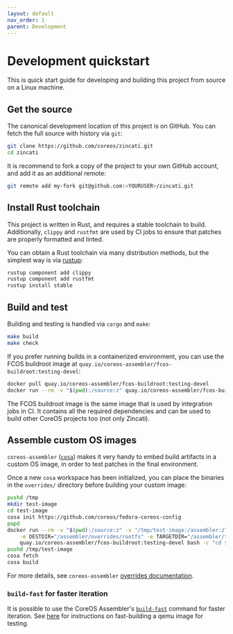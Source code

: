 ```yaml
---
layout: default
nav_order: 1
parent: Development
---
```


# Development quickstart

This is quick start guide for developing and building this project from source on a Linux machine.

## Get the source

The canonical development location of this project is on GitHub. You can fetch the full source with history via `git`:

```sh
git clone https://github.com/coreos/zincati.git
cd zincati
```

It is recommend to fork a copy of the project to your own GitHub account, and add it as an additional remote:

```sh
git remote add my-fork git@github.com:<YOURUSER>/zincati.git
```

## Install Rust toolchain

This project is written in Rust, and requires a stable toolchain to build. Additionally, `clippy` and `rustfmt` are used by CI jobs to ensure that patches are properly formatted and linted.

You can obtain a Rust toolchain via many distribution methods, but the simplest way is via [rustup](https://rustup.rs/):

```sh
rustup component add clippy
rustup component add rustfmt
rustup install stable
```

## Build and test

Building and testing is handled via `cargo` and `make`:

```sh
make build
make check
```

If you prefer running builds in a containerized environment, you can use the FCOS buildroot image at `quay.io/coreos-assembler/fcos-buildroot:testing-devel`:

```sh
docker pull quay.io/coreos-assembler/fcos-buildroot:testing-devel
docker run --rm -v "$(pwd):/source:z" quay.io/coreos-assembler/fcos-buildroot:testing-devel bash -c "cd source; make"
```

The FCOS buildroot image is the same image that is used by integration jobs in CI.
It contains all the required dependencies and can be used to build other CoreOS projects too (not only Zincati).

## Assemble custom OS images

`coreos-assembler` ([`cosa`](https://github.com/coreos/coreos-assembler)) makes it very handy to embed build artifacts in a custom OS image, in order to test patches in the final environment.

Once a new `cosa` workspace has been initialized, you can place the binaries in the `overrides/` directory before building your custom image:

```sh
pushd /tmp
mkdir test-image
cd test-image
cosa init https://github.com/coreos/fedora-coreos-config
popd
docker run --rm -v "$(pwd):/source:z" -v "/tmp/test-image:/assembler:z" \
    -e DESTDIR="/assembler/overrides/rootfs" -e TARGETDIR="/assembler/tmp/zincati/target" \
    quay.io/coreos-assembler/fcos-buildroot:testing-devel bash -c "cd source; make install"
pushd /tmp/test-image
cosa fetch
cosa build
```

For more details, see `coreos-assembler` [overrides documentation](https://coreos.github.io/coreos-assembler/working/#using-overrides).

### `build-fast` for faster iteration

It is possible to use the CoreOS Assembler's [`build-fast`][build-fast-cmd] command for faster iteration.
See [here][build-fast-instructions] for instructions on fast-building a qemu image for testing.

[build-fast-cmd]: https://github.com/coreos/coreos-assembler/blob/main/src/cmd-build-fast
[build-fast-instructions]: https://github.com/coreos/coreos-assembler/blob/2f834d37353ca5f40b460eae2aea73ef995bc710/docs/kola/external-tests.md#fast-build-and-iteration-on-your-projects-tests
